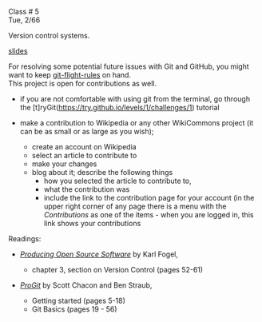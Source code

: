 
<div class="lecture2">

<div class="column_date">

Class # 5 <br> 
Tue, 2/66 

</div>

<div class="column_materials">
<p markdown="block">

Version control systems. 


[slides](slides/week3/version_control_systems.md)  

For resolving some potential future issues with Git and GitHub, you might 
want to keep [git-flight-rules](https://github.com/k88hudson/git-flight-rules) on hand. <br>
This project is open for contributions as well. 

</p>
</div>


<div class="column_assign">
<p markdown="block">


- if you are not comfortable with using git from the terminal, go through the [t]ryGit(https://try.github.io/levels/1/challenges/1) tutorial


- make a contribution to Wikipedia or any other WikiCommons project
 (it can be as small or as large as you wish); 
    - create an account on Wikipedia 
    - select an article to contribute to
    - make your changes
    - blog about it; describe the following things
        - how you selected the article to contribute to, 
        - what the contribution was 
        - include the link to the contribution page for your account (in the upper right
        corner of any page there is a menu with the _Contributions_ as one of the items - when you are 
        logged in, this link shows your contributions 

Readings: 

- [_Producing Open Source Software_](http://producingoss.com/) by Karl Fogel, 
    - chapter 3, section on Version Control (pages 52-61) 

- [_ProGit_](https://git-scm.com/book/en/v2) by Scott Chacon and Ben Straub, 
    - Getting started (pages 5-18)
    - Git Basics (pages 19 - 56)



</p>
</div>
    
</div>
